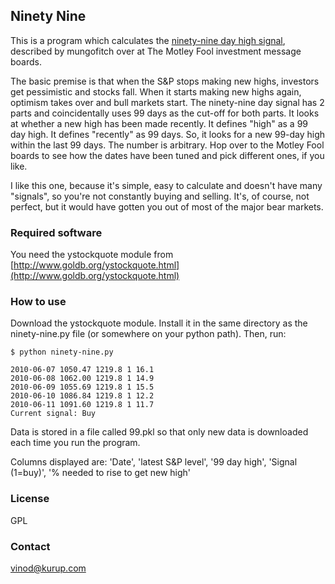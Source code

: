 ## Ninety Nine

This is a program which calculates the
[ninety-nine day high signal](http://boards.fool.com/Message.asp?mid=27442724),
described by mungofitch over at The Motley Fool investment message boards.

The basic premise is that when the S&P stops making new highs, investors
get pessimistic and stocks fall. When it starts making new highs again,
optimism takes over and bull markets start. The ninety-nine day signal has 2
parts and coincidentally uses 99 days as the cut-off for both parts. It
looks at whether a new high has been made recently. It defines "high" as a
99 day high. It defines "recently" as 99 days. So, it looks for a new
99-day high within the last 99 days. The number is arbitrary. Hop over to
the Motley Fool boards to see how the dates have been tuned and pick
different ones, if you like.

I like this one, because it's simple, easy to calculate and doesn't have
many "signals", so you're not constantly buying and selling. It's, of
course, not perfect, but it would have gotten you out of most of the major
bear markets.

### Required software

You need the ystockquote module from [http://www.goldb.org/ystockquote.html](http://www.goldb.org/ystockquote.html)

### How to use

Download the ystockquote module. Install it in the same directory as the
ninety-nine.py file (or somewhere on your python path). Then, run:

    $ python ninety-nine.py

    2010-06-07 1050.47 1219.8 1 16.1
    2010-06-08 1062.00 1219.8 1 14.9
    2010-06-09 1055.69 1219.8 1 15.5
    2010-06-10 1086.84 1219.8 1 12.2
    2010-06-11 1091.60 1219.8 1 11.7
    Current signal: Buy

Data is stored in a file called 99.pkl so that only new data is downloaded
each time you run the program.

Columns displayed are: 'Date', 'latest S&P level', '99 day high', 'Signal
(1=buy)', '% needed to rise to get new high'

### License

GPL

### Contact

vinod@kurup.com
